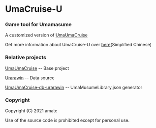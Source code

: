 # UmaCruise-U
### Game tool for Umamasume
A  customized version of [UmaUmaCruise](https://github.com/amate/UmaUmaCruise)

Get more information about UmaCruise-U over [here](https://nga.178.com/read.php?tid=26740403)(Simplified Chinese)

### Relative projects
[UmaUmaCruise](https://github.com/amate/UmaUmaCruise) -- Base project

[Urarawin](https://github.com/wrrwrr111/pretty-derby) -- Data source

[UmaUmaCruise-db-urarawin](https://github.com/RyoLee/UmaUmaCruise-db-urarawin) -- UmaMusumeLibrary.json generator

### Copyright
Copyright (C) 2021 amate

Use of the source code is prohibited except for personal use.
